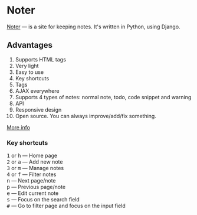 # Noter #
[Noter](http://web-noter.herokuapp.com) — is a site for keeping notes.
It's written in Python, using Django.

## Advantages ##
1. Supports HTML tags
2. Very light
3. Easy to use
4. Key shortcuts
5. Tags
6. AJAX everywhere
7. Supports 4 types of notes: normal note, todo, code snippet and warning
8. API
9. Responsive design
10. Open source. You can always improve/add/fix something.

[More info](http://web-noter.herokuapp.com/about)

### Key shortcuts ###
<kbd>1</kbd> or <kbd>h</kbd> &#8212; Home page<br/>
<kbd>2</kbd> or <kbd>a</kbd> &#8212; Add new note<br/>
<kbd>3</kbd> or <kbd>m</kbd> &#8212; Manage notes<br/>
<kbd>4</kbd> or <kbd>f</kbd> &#8212; Filter notes<br/>
<kbd>n</kbd> &#8212; Next page/note<br/>
<kbd>p</kbd> &#8212; Previous page/note<br/>
<kbd>e</kbd> &#8212; Edit current note<br/>
<kbd>s</kbd> &#8212; Focus on the search field<br/>
<kbd>#</kbd> &#8212; Go to filter page and focus on the input field<br/>
